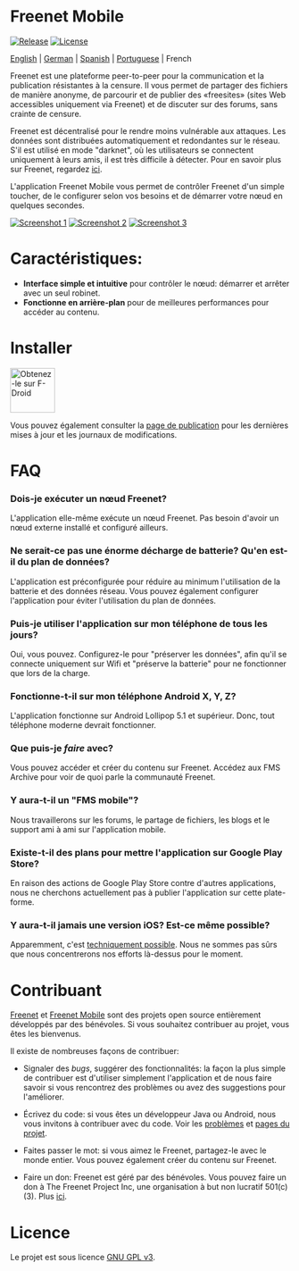 # Freenet Mobile

[![Release](https://img.shields.io/f-droid/v/org.freenetproject.mobile?color=blue)][8] [![License](https://img.shields.io/github/license/freenet-mobile/app?color=blue)][2]

[English][readme] | [German][readme-de] | [Spanish][readme-es] | [Portuguese][readme-pt] | French

Freenet est une plateforme peer-to-peer pour la communication et la publication résistantes à la censure. Il vous permet de partager des fichiers de manière anonyme, de parcourir et de publier des «freesites» (sites Web accessibles uniquement via Freenet) et de discuter sur des forums, sans crainte de censure.

Freenet est décentralisé pour le rendre moins vulnérable aux attaques. Les données sont distribuées automatiquement et redondantes sur le réseau. S'il est utilisé en mode "darknet", où les utilisateurs se connectent uniquement à leurs amis, il est très difficile à détecter. Pour en savoir plus sur Freenet, regardez [ici][about-freenet].

L'application Freenet Mobile vous permet de contrôler Freenet d'un simple toucher, de le configurer selon vos besoins et de démarrer votre nœud en quelques secondes.

[![Screenshot 1][screen1thumb]][screen1] [![Screenshot 2][screen2thumb]][screen2] [![Screenshot 3][screen3thumb]][screen3]

# Caractéristiques:

* **Interface simple et intuitive** pour contrôler le nœud: démarrer et arrêter avec un seul robinet.
* **Fonctionne en arrière-plan** pour de meilleures performances pour accéder au contenu. 

# Installer

[<img src="https://fdroid.gitlab.io/artwork/badge/get-it-on-fr.png"
    alt="Obtenez-le sur F-Droid"
    height="80">](https://f-droid.org/fr/packages/org.freenetproject.mobile)

Vous pouvez également consulter la [page de publication][5] pour les dernières mises à jour et les journaux de modifications.

# FAQ

### Dois-je exécuter un nœud Freenet?

L'application elle-même exécute un nœud Freenet. Pas besoin d'avoir un nœud externe installé et configuré ailleurs.

### Ne serait-ce pas une énorme décharge de batterie? Qu'en est-il du plan de données?

L'application est préconfigurée pour réduire au minimum l'utilisation de la batterie et des données réseau. Vous pouvez également configurer l'application pour éviter l'utilisation du plan de données.

### Puis-je utiliser l'application sur mon téléphone de tous les jours?

Oui, vous pouvez. Configurez-le pour "préserver les données", afin qu'il se connecte uniquement sur Wifi et "préserve la batterie" pour ne fonctionner que lors de la charge.

### Fonctionne-t-il sur mon téléphone Android X, Y, Z?

L'application fonctionne sur Android Lollipop 5.1 et supérieur. Donc, tout téléphone moderne devrait fonctionner.

### Que puis-je _faire_ avec?

Vous pouvez accéder et créer du contenu sur Freenet. Accédez aux FMS Archive pour voir de quoi parle la communauté Freenet.

### Y aura-t-il un "FMS mobile"?

Nous travaillerons sur les forums, le partage de fichiers, les blogs et le support ami à ami sur l'application mobile.

### Existe-t-il des plans pour mettre l'application sur Google Play Store?

En raison des actions de Google Play Store contre d'autres applications, nous ne cherchons actuellement pas à publier l'application sur cette plate-forme.

### Y aura-t-il jamais une version iOS? Est-ce même possible?

Apparemment, c'est [techniquement possible](https://multi-os-engine.org/). Nous ne sommes pas sûrs que nous concentrerons nos efforts là-dessus pour le moment.

# Contribuant

[Freenet][3] et [Freenet Mobile][1] sont des projets open source entièrement développés par des bénévoles. Si vous souhaitez contribuer au projet, vous êtes les bienvenus.

Il existe de nombreuses façons de contribuer:

- Signaler des _bugs_, suggérer des fonctionnalités: la façon la plus simple de contribuer est d'utiliser simplement l'application et de nous faire savoir si vous rencontrez des problèmes ou avez des suggestions pour l'améliorer.

- Écrivez du code: si vous êtes un développeur Java ou Android, nous vous invitons à contribuer avec du code. Voir les [problèmes][4] et [pages du projet][1].

- Faites passer le mot: si vous aimez le Freenet, partagez-le avec le monde entier. Vous pouvez également créer du contenu sur Freenet.

- Faire un don: Freenet est géré par des bénévoles. Vous pouvez faire un don à The Freenet Project Inc, une organisation à but non lucratif 501(c)(3). Plus [ici][donate].

# Licence

Le projet est sous licence [GNU GPL v3][2].

  [1]: https://github.com/freenet-mobile/app/projects/1
  [2]: http://www.gnu.org/licenses/gpl.html
  [3]: https://github.com/freenet
  [4]: https://github.com/freenet-mobile/app/issues
  [5]: https://github.com/freenet-mobile/app/releases
  [6]: https://www.lifewire.com/install-apk-on-android-4177185
  [7]: https://freenetproject.org/
  [8]: https://f-droid.org/packages/org.freenetproject.mobile/
  [donate]: https://freenetproject.org/pages/donate.html
  [about-freenet]: https://freenetproject.org/pages/about.html
  [screen1]: docs/screenshot_1.png
  [screen1thumb]:  docs/screenshot_1_thumb.png
  [screen2]: docs/screenshot_2.png
  [screen2thumb]:  docs/screenshot_2_thumb.png
  [screen3]: docs/screenshot_3.png
  [screen3thumb]:  docs/screenshot_3_thumb.png
  [readme]: README.md
  [readme-en]: README.md
  [readme-de]: README.de.md
  [readme-es]: README.es.md
  [readme-pt]: README.pt.md
  [readme-fr]: README.fr.md

